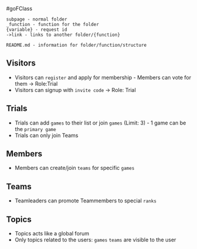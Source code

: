 #goFClass

```
subpage - normal folder
_function - function for the folder
{variable} - request id
->link - links to another folder/{function}

README.md - information for folder/function/structure

```

## Visitors

- Visitors can `register` and apply for membership - Members can vote for them -> Role:Trial
- Visitors can signup with `invite code` -> Role: Trial

## Trials
- Trials can add `games` to their list or join `games` (Limit: 3) - 1 game can be the `primary game`
- Trials can only join Teams

## Members
- Members can create/join `teams` for specific `games`

## Teams
- Teamleaders can promote Teammembers to special `ranks`

## Topics

- Topics acts like a global forum
- Only topics related to the users: `games` `teams` are visible to the user
